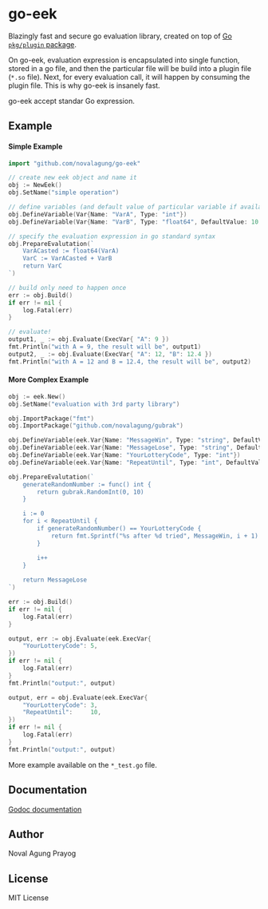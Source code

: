 # go-eek

Blazingly fast and secure go evaluation library, created on top of [Go `pkg/plugin` package](https://golang.org/pkg/plugin/).

On go-eek, evaluation expression is encapsulated into single function, stored in a go file, and then the particular file will be build into a plugin file (`*.so` file). Next, for every evaluation call, it will happen by consuming the plugin file. This is why go-eek is insanely fast.

go-eek accept standar Go expression.

## Example

#### Simple Example

```go
import "github.com/novalagung/go-eek"

// create new eek object and name it
obj := NewEek()
obj.SetName("simple operation")

// define variables (and default value of particular variable if available)
obj.DefineVariable(Var{Name: "VarA", Type: "int"})
obj.DefineVariable(Var{Name: "VarB", Type: "float64", DefaultValue: 10.5})

// specify the evaluation expression in go standard syntax
obj.PrepareEvalutation(`
    VarACasted := float64(VarA)
    VarC := VarACasted + VarB
    return VarC
`)

// build only need to happen once
err := obj.Build()
if err != nil {
    log.Fatal(err)
}

// evaluate!
output1, _ := obj.Evaluate(ExecVar{ "A": 9 })
fmt.Println("with A = 9, the result will be", output1)
output2, _ := obj.Evaluate(ExecVar{ "A": 12, "B": 12.4 })
fmt.Println("with A = 12 and B = 12.4, the result will be", output2)
```

#### More Complex Example

```go
obj := eek.New()
obj.SetName("evaluation with 3rd party library")

obj.ImportPackage("fmt")
obj.ImportPackage("github.com/novalagung/gubrak")

obj.DefineVariable(eek.Var{Name: "MessageWin", Type: "string", DefaultValue: "Congrats! You win the lottery!"})
obj.DefineVariable(eek.Var{Name: "MessageLose", Type: "string", DefaultValue: "You lose"})
obj.DefineVariable(eek.Var{Name: "YourLotteryCode", Type: "int"})
obj.DefineVariable(eek.Var{Name: "RepeatUntil", Type: "int", DefaultValue: 5})

obj.PrepareEvalutation(`
    generateRandomNumber := func() int {
        return gubrak.RandomInt(0, 10)
    }

    i := 0
    for i < RepeatUntil {
        if generateRandomNumber() == YourLotteryCode {
            return fmt.Sprintf("%s after %d tried", MessageWin, i + 1)
        }

        i++
    }
    
    return MessageLose
`)

err := obj.Build()
if err != nil {
    log.Fatal(err)
}

output, err := obj.Evaluate(eek.ExecVar{
    "YourLotteryCode": 5,
})
if err != nil {
    log.Fatal(err)
}
fmt.Println("output:", output)

output, err = obj.Evaluate(eek.ExecVar{
    "YourLotteryCode": 3,
    "RepeatUntil":     10,
})
if err != nil {
    log.Fatal(err)
}
fmt.Println("output:", output)
```

More example available on the `*_test.go` file.

## Documentation

[Godoc documentation](http://godoc.org/github.com/novalagung/go-eek)

## Author

Noval Agung Prayog

## License

MIT License
